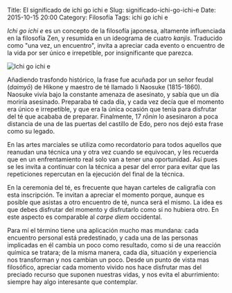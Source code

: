 Title: El significado de ichi go ichi e
Slug: significado-ichi-go-ichi-e
Date: 2015-10-15 20:00
Category: Filosofía
Tags: ichi go ichi e



*Ichi go ichi e* es un concepto de la filosofía japonesa, altamente influenciada en la filosofía Zen, y resumida en un ideograma de cuatro *kanjis*. Traducido como "una vez, un encuentro", invita a apreciar cada evento o encuentro de la vida por ser único e irrepetible, por insignificante que parezca.

![Ichi go ichi e]({filename}/images/ichi-go-ichi-e.gif)

Añadiendo trasfondo histórico, la frase fue acuñada por un señor feudal (*daimyō*) de Hikone y maestro de té llamado Ii Naosuke (1815-1860). Naosuke vivía bajo la constante amenaza de asesinato, y sabía que un día moriría asesinado. Preparaba té cada día, y cada vez decía que el momento era único e irrepetible, y que era la única ocasión que tenía para disfrutar del té que acababa de preparar. Finalmente, 17 *rōnin* lo asesinaron a poca distancia de una de las puertas del castillo de Edo, pero nos dejó esta frase como su legado.

En las artes marciales se utiliza como recordatorio para todos aquellos que reanudan una técnica una y otra vez cuando se equivocan, y les recuerda que en un enfrentamiento real solo van a tener una oportunidad. Así pues se les invita a continuar con la técnica a pesar del error para evitar que las repeticiones repercutan en la ejecución del final de la técnica.

En la ceremonia del té, es frecuente que hayan carteles de caligrafía con esta inscripción. Te invitan a apreciar el momento porque, aunque es posible que asistas a otro encuentro de té, nunca será el mismo. La idea es que debes disfrutar del momento y disfrutarlo como si no hubiera otro. En este aspecto es comparable al *carpe diem* occidental.

Para mí el término tiene una aplicación mucho mas mundana: cada encuentro personal está predestinado, y cada una de las personas implicadas en él cambia un poco como resultado, como si de una reacción química se tratara; de la misma manera, cada día, situación y experiencia nos transforman y nos cambian un poco. Desde un punto de vista mas filosófico, apreciar cada momento vivido nos hace disfrutar mas del preciado recurso que suponen nuestras vidas, y nos evita el aburrimiento: siempre hay algo interesante que contemplar.
